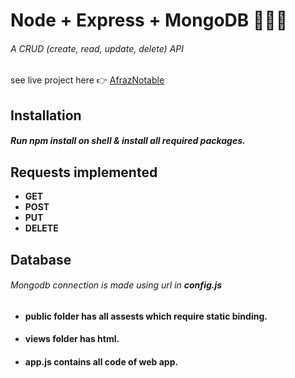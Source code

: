 # Node + Express + MongoDB  :nut_and_bolt::wrench::leaves:
###### A CRUD *(create, read, update, delete)* API 

see live project here :point_right: [AfrazNotable](https://afraznotable.herokuapp.com/)

## Installation
##### Run **npm install** on shell & install all required packages.  
	
## Requests implemented

* **GET**
* **POST**
* **PUT**
* **DELETE**
 
 ## Database
 ###### Mongodb connection is made using url in **config.js**
 
 * #### **public** folder has all assests which require static binding.
 * #### **views** folder has html.
 * #### **app.js** contains all code of web app.  
